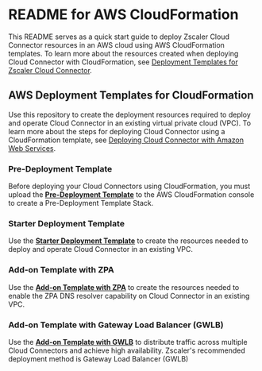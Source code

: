 
# **README for AWS CloudFormation**

This README serves as a quick start guide to deploy Zscaler Cloud Connector resources in an AWS cloud using AWS CloudFormation templates. To learn more about the resources created when deploying Cloud Connector with CloudFormation, see [Deployment Templates for Zscaler Cloud Connector](https://help.zscaler.com/cloud-connector/about-cloud-automation-scripts).

## **AWS Deployment Templates for CloudFormation**

Use this repository to create the deployment resources required to deploy and operate Cloud Connector in an existing virtual private cloud (VPC). To learn more about the steps for deploying Cloud Connector using a CloudFormation template, see [Deploying Cloud Connector with Amazon Web Services](https://help.zscaler.com/cloud-connector/deploying-cloud-connector-amazon-web-services).

### **Pre-Deployment Template**

Before deploying your Cloud Connectors using CloudFormation, you must upload the [**Pre-Deployment Template**](cloudformation-templates/zs_cc_cf_template_zscc_macro.yaml) to the AWS CloudFormation console to create a Pre-Deployment Template Stack.

### **Starter Deployment Template**

Use the [**Starter Deployment Template**](cloudformation-templates/zs_cc_cf_template_simple.yaml) to create the resources needed to deploy and operate Cloud Connector in an existing VPC.

### **Add-on Template with ZPA**

Use the [**Add-on Template with ZPA**](cloudformation-templates/zs_cc_cf_template_zpa_r53.yaml) to create the resources needed to enable the ZPA DNS resolver capability on Cloud Connector in an existing VPC.

### **Add-on Template with Gateway Load Balancer (GWLB)**

Use the [**Add-on Template with GWLB**](cloudformation-templates/zs_cc_cf_template_gwlb.yaml) to distribute traffic across multiple Cloud Connectors and achieve high availability. Zscaler's recommended deployment method is Gateway Load Balancer (GWLB)
